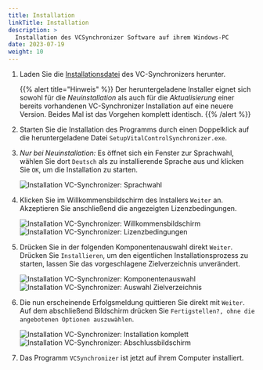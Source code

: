 ```yaml
---
title: Installation
linkTitle: Installation
description: >
  Installation des VCSynchronizer Software auf ihrem Windows-PC
date: 2023-07-19
weight: 10
---
```

1. Laden Sie die [Installationsdatei](/download/SetupVitalControlSynchronizer.exe) des VC-Synchronizers herunter.

   {{% alert title="Hinweis" %}}
  Der heruntergeladene Installer eignet sich sowohl für die *Neuinstallation* als auch für die *Aktualisierung* einer bereits vorhandenen VC-Synchronizer Installation auf eine neuere Version. Beides Mal ist das Vorgehen komplett identisch.
   {{% /alert %}}

2. Starten Sie die Installation des Programms durch einen Doppelklick auf die heruntergeladene Datei `SetupVitalControlSynchronizer.exe`.

3. *Nur bei Neuinstallation:* Es öffnet sich ein Fenster zur Sprachwahl, wählen Sie dort `Deutsch` als zu installierende Sprache aus und klicken Sie `OK`, um die Installation zu starten.

   ![Installation VC-Synchronizer: Sprachwahl](../images/installation/sprachwahl.png)

4. Klicken Sie im Willkommensbildschirm des Installers `Weiter` an. Akzeptieren Sie anschließend die angezeigten Lizenzbedingungen.

   ![Installation VC-Synchronizer: Willkommensbildschirm](../images/installation/startseite.png) ![Installation VC-Synchronizer: Lizenzbedingungen](../images/installation/lizenz.png)

5. Drücken Sie in der folgenden Komponentenauswahl direkt `Weiter`. Drücken Sie `Installieren`, um den eigentlichen Installationsprozess zu starten, lassen Sie das vorgeschlagene Zielverzeichnis unverändert.

   ![Installation VC-Synchronizer: Komponentenauswahl](../images/installation/komponenten.png) ![Installation VC-Synchronizer: Auswahl Zielverzeichnis](../images/installation/zielverzeichnis.png)

6. Die nun erscheinende Erfolgsmeldung quittieren Sie direkt mit `Weiter`. Auf dem abschließend Bildschirm drücken Sie `Fertigstellen?, ohne die angebotenen Optionen auszuwählen`.

   ![Installation VC-Synchronizer: Installation komplett](../images/installation/erfolg.png) ![Installation VC-Synchronizer: Abschlussbildschirm](../images/installation/abschluss.png)

7. Das Programm `VCSynchronizer` ist jetzt auf ihrem Computer installiert.
